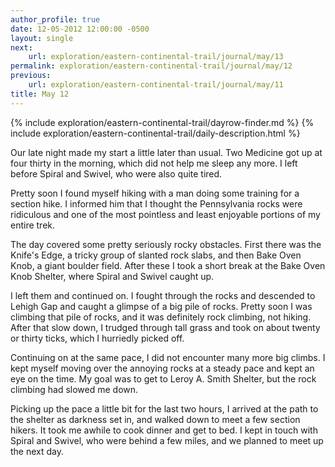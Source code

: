 ```yaml
---
author_profile: true
date: 12-05-2012 12:00:00 -0500
layout: single
next:
    url: exploration/eastern-continental-trail/journal/may/13
permalink: exploration/eastern-continental-trail/journal/may/12
previous:
    url: exploration/eastern-continental-trail/journal/may/11
title: May 12
---
```

{% include exploration/eastern-continental-trail/dayrow-finder.md %}
{% include exploration/eastern-continental-trail/daily-description.html %}

Our late night made my start a little later than usual. Two Medicine got up at four thirty in the morning, which did not help me sleep any more. I left before Spiral and Swivel, who were also quite tired.

Pretty soon I found myself hiking with a man doing some training for a section hike. I informed him that I thought the Pennsylvania rocks were ridiculous and one of the most pointless and least enjoyable portions of my entire trek.

The day covered some pretty seriously rocky obstacles. First there was the Knife's Edge, a tricky group of slanted rock slabs, and then Bake Oven Knob, a giant boulder field. After these I took a short break at the Bake Oven Knob Shelter, where Spiral and Swivel caught up.

I left them and continued on. I fought through the rocks and descended to Lehigh Gap and caught a glimpse of a big pile of rocks. Pretty soon I was climbing that pile of rocks, and it was definitely rock climbing, not hiking. After that slow down, I trudged through tall grass and took on about twenty or thirty ticks, which I hurriedly picked off.

Continuing on at the same pace, I did not encounter many more big climbs. I kept myself moving over the annoying rocks at a steady pace and kept an eye on the time. My goal was to get to Leroy A. Smith Shelter, but the rock climbing had slowed me down.

Picking up the pace a little bit for the last two hours, I arrived at the path to the shelter as darkness set in, and walked down to meet a few section hikers. It took me awhile to cook dinner and get to bed. I kept in touch with Spiral and Swivel, who were behind a few miles, and we planned to meet up the next day.